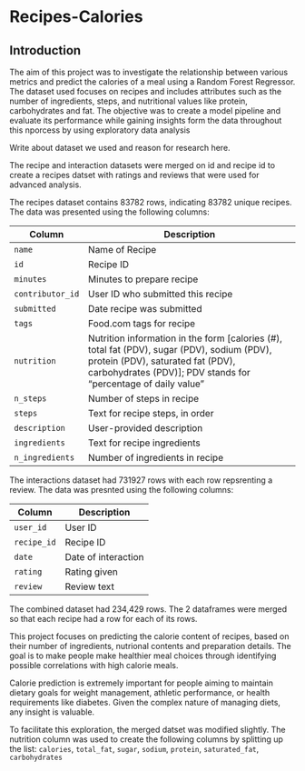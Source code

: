 # Recipes-Calories
## Introduction 
The aim of this project was to investigate the relationship between various metrics and predict the calories of a meal using a Random Forest Regressor. The dataset used focuses on recipes and includes attributes such as the number of ingredients, steps, and nutritional values like protein, carbohydrates and fat. The objective was to create a model pipeline and evaluate its performance while gaining insights form the data throughout this nporcess by using exploratory data analysis 

Write about dataset we used and reason for research here.

The recipe and interaction datasets were merged on id and recipe id to create a recipes datset with ratings and reviews that were used for advanced analysis. 

The recipes dataset contains 83782 rows, indicating 83782 unique recipes. The data was presented using the following columns:

| Column           | Description                                                                                     |
|-------------------|-----------------------------------------------------------------------------------------------|
| `name`           | Name of Recipe                                                                                   |
| `id`             | Recipe ID                                                                                     |
| `minutes`        | Minutes to prepare recipe                                                                      |
| `contributor_id` | User ID who submitted this recipe                                                              |
| `submitted`      | Date recipe was submitted                                                                      |
| `tags`           | Food.com tags for recipe                                                                       |
| `nutrition`      | Nutrition information in the form [calories (#), total fat (PDV), sugar (PDV), sodium (PDV), protein (PDV), saturated fat (PDV), carbohydrates (PDV)]; PDV stands for “percentage of daily value” |
| `n_steps`        | Number of steps in recipe                                                                      |
| `steps`          | Text for recipe steps, in order                                                                |
| `description`    | User-provided description                                                                      |
| `ingredients`    | Text for recipe ingredients                                                                    |
| `n_ingredients`  | Number of ingredients in recipe                                                                |

The interactions dataset had 731927 rows with each row repsrenting a review. The data was presnted using the following columns:

| Column      | Description          |
|-------------|----------------------|
| `user_id`   | User ID              |
| `recipe_id` | Recipe ID            |
| `date`      | Date of interaction  |
| `rating`    | Rating given         |
| `review`    | Review text          |

The combined dataset had 234,429 rows. The 2 dataframes were merged so that each recipe had a row for each of its rows. 

This project focuses on predicting the calorie content of recipes, based on their number of ingredients, nutrional contents and preparation details. The goal is to make people make healthier meal choices through identifying possible correlations with high calorie meals. 

Calorie prediction is extremely important for people aiming to maintain dietary goals for weight management, athletic performance, or health requirements like diabetes. Given the complex nature of managing diets, any insight is valuable. 

To facilitate this exploration, the merged datset was modified slightly.
The nutrition column was used to create the following columns by splitting up the list: `calories`, `total_fat`, `sugar`, `sodium`, `protein`, `saturated_fat`, `carbohydrates`


